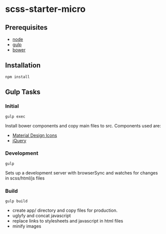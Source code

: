 # scss-starter-micro

## Prerequisites
* [node](https://nodejs.org/en/)
* [gulp](http://gulpjs.com/)
* [bower](http://bower.io/)

## Installation
    npm install

## Gulp Tasks

### Initial
    gulp exec
Install bower components and copy main files to src. Components used are:
* [Material Design Icons](https://materialdesignicons.com/)
* [jQuery](https://jquery.com/)

### Development
    gulp
Sets up a development server with browserSync and watches for changes in scss/html/js files

### Build
    gulp build
* create app/ directory and copy files for production.
* uglyfy and concat javascript
* replace links to stylesheets and javascript in html files
* minify images
